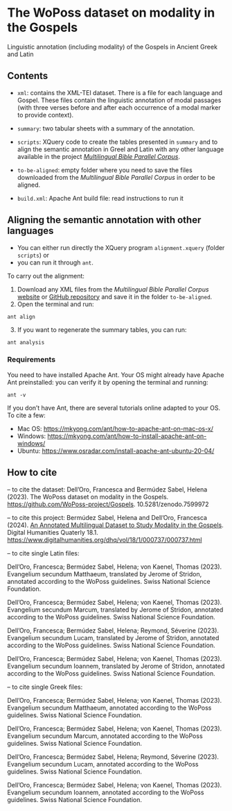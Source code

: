 # The WoPoss dataset on modality in the Gospels

Linguistic annotation (including modality) of the Gospels in Ancient Greek and Latin

## Contents

- `xml`: contains the XML-TEI dataset. There is a file for each language and Gospel. These files contain the linguistic annotation of modal passages (with three verses before and after each occurrence of a modal marker to provide context).

- `summary`: two tabular sheets with a summary of the annotation.

- `scripts`: XQuery code to create the tables presented in `summary` and to align the semantic annotation in Greel and Latin with any other language available in the project [_Multilingual Bible Parallel Corpus_](https://christos-c.com/bible/).

- `to-be-aligned`: empty folder where you need to save the files downloaded from the _Multilingual Bible Parallel Corpus_ in order to be aligned.

- `build.xml`: Apache Ant build file: read instructions to run it

## Aligning the semantic annotation with other languages
- You can either run directly the XQuery program `alignment.xquery` (folder `scripts`) or
- you can run it through `ant`. 

To carry out the alignment:
1. Download any XML files from the _Multilingual Bible Parallel Corpus_ [website](https://christos-c.com/bible/) or [GitHub repository](https://github.com/christos-c/bible-corpus) and save it in the folder `to-be-aligned`.
2. Open the terminal and run:
```
ant align
```
3. If you want to regenerate the summary tables, you can run:
```
ant analysis
```

### Requirements
You need to have installed Apache Ant. Your OS might already have Apache Ant preinstalled: you can verify it by opening the terminal and running:
```
ant -v
```

If you don’t have Ant, there are several tutorials online adapted to your OS. To cite a few:
- Mac OS: https://mkyong.com/ant/how-to-apache-ant-on-mac-os-x/
- Windows: https://mkyong.com/ant/how-to-install-apache-ant-on-windows/ 
- Ubuntu: https://www.osradar.com/install-apache-ant-ubuntu-20-04/ 

## How to cite 

– to cite the dataset: Dell’Oro, Francesca and Bermúdez Sabel, Helena (2023). The WoPoss dataset on modality in the Gospels. https://github.com/WoPoss-project/Gospels. 10.5281/zenodo.7599972

– to cite this project: Bermúdez Sabel, Helena and Dell’Oro, Francesca (2024). [An Annotated Multilingual Dataset to Study Modality in the Gospels](https://www.digitalhumanities.org/dhq/vol/18/1/000737/000737.html). Digital Humanities Quaterly 18.1. https://www.digitalhumanities.org/dhq/vol/18/1/000737/000737.html

– to cite single Latin files: 

Dell’Oro, Francesca; Bermúdez Sabel, Helena; von Kaenel, Thomas (2023). Evangelium secundum Matthaeum, translated by Jerome of Stridon, annotated according to the WoPoss guidelines. Swiss National Science Foundation.

Dell’Oro, Francesca; Bermúdez Sabel, Helena; von Kaenel, Thomas (2023). Evangelium secundum Marcum, translated by Jerome of Stridon, annotated according to the WoPoss guidelines. Swiss National Science Foundation.

Dell’Oro, Francesca; Bermúdez Sabel, Helena; Reymond, Séverine (2023). Evangelium secundum Lucam, translated by Jerome of Stridon, annotated according to the WoPoss guidelines. Swiss National Science Foundation.

Dell’Oro, Francesca; Bermúdez Sabel, Helena; von Kaenel, Thomas (2023). Evangelium secundum Ioannem, translated by Jerome of Stridon, annotated according to the WoPoss guidelines. Swiss National Science Foundation.

– to cite single Greek files: 

Dell’Oro, Francesca; Bermúdez Sabel, Helena; von Kaenel, Thomas (2023). Evangelium secundum Matthaeum, annotated according to the WoPoss guidelines. Swiss National Science Foundation.

Dell’Oro, Francesca; Bermúdez Sabel, Helena; von Kaenel, Thomas (2023). Evangelium secundum Marcum, annotated according to the WoPoss guidelines. Swiss National Science Foundation.

Dell’Oro, Francesca; Bermúdez Sabel, Helena; Reymond, Séverine (2023). Evangelium secundum Lucam, annotated according to the WoPoss guidelines. Swiss National Science Foundation.

Dell’Oro, Francesca; Bermúdez Sabel, Helena; von Kaenel, Thomas (2023). Evangelium secundum Ioannem, annotated according to the WoPoss guidelines. Swiss National Science Foundation.



